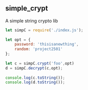 ## simple_crypt

A simple string crypto lib

```js
let simpC = require('./index.js');
 
let opt = {
    password: 'thisisanewthing',
    random: 'project2501'
};
 
let c = simpC.crypt('foo',opt)
d = simpC.decrypt(c,opt);
 
console.log(c.toString());
console.log(d.toString());
```